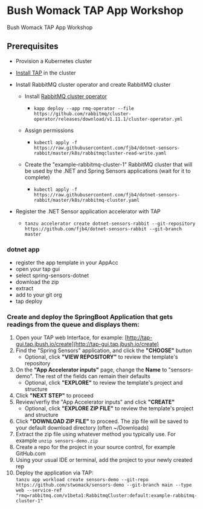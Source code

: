 # Bush Womack TAP App Workshop
Bush Womack TAP App Workshop

## Prerequisites

* Provision a Kubernetes cluster
* [Install TAP](https://docs.vmware.com/en/VMware-Tanzu-Application-Platform/index.html) in the cluster
* Install RabbitMQ cluster operator and create RabbitMQ cluster
    * Install [RabbitMQ cluster operator](https://github.com/rabbitmq/cluster-operator)
        * `kapp deploy --app rmq-operator --file https://github.com/rabbitmq/cluster-operator/releases/download/v1.11.1/cluster-operator.yml `

    * Assign permissions
        * `kubectl apply -f https://raw.githubusercontent.com/fjb4/dotnet-sensors-rabbit/master/k8s/rabbitmqcluster-read-write.yaml`

    * Create the "example-rabbitmq-cluster-1" RabbitMQ cluster that will be used by the .NET and Spring Sensors applications (wait for it to complete)
        * `kubectl apply -f https://raw.githubusercontent.com/fjb4/dotnet-sensors-rabbit/master/k8s/rabbitmq-cluster.yaml`

* Register the .NET Sensor application accelerator with TAP
    * `tanzu accelerator create dotnet-sensors-rabbit --git-repository https://github.com/fjb4/dotnet-sensors-rabbit --git-branch master`


### dotnet app
* register the app template in your AppAcc
* open your tap gui
* select spring-sensors-dotnet
* download the zip
* extract
* add to your git org
* tap deploy

### Create and deploy the SpringBoot Application that gets readings from the queue and displays them:
1. Open your TAP web Interface, for example:  [http://tap-gui.tap.jbush.io/create](http://tap-gui.tap.jbush.io/create)
3. Find the "Spring Sensors" application, and click the **"CHOOSE"** button
   * Optional, click **"VIEW REPOSITORY"** to review the template's repository
5. On the **"App Accelerator inputs"** page, change the **Name** to "sensors-demo". The rest of the fields can remain their defaults
   * Optional, click **"EXPLORE"** to review the template's project and structure
7. Click **"NEXT STEP"** to proceed
8. Review/verfiy the "App Accelerator inputs" and click **"CREATE"**
   * Optional, click **"EXPLORE ZIP FILE"** to review the template's project and structure
10. Click **"DOWNLOAD ZIP FILE"** to proceed. The zip file will be saved to your default download directory (often ~/Downloads)
11. Extract the zip file using whatever method you typically use. For example `unzip sensors-demo.zip`
12. Create a repo for the project in your source control, for example GitHub.com
13. Using your usual IDE or terminal, add the project to your newly created rep
14. Deploy the application via TAP:  
 ```tanzu app workload create sensors-demo --git-repo https://github.com/stwomack/sensors-demo --git-branch main --type web --service-ref "rmq=rabbitmq.com/v1beta1:RabbitmqCluster:default:example-rabbitmq-cluster-1"```
